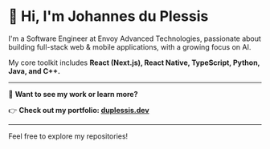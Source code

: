 # 👋 Hi, I'm Johannes du Plessis

I'm a Software Engineer at Envoy Advanced Technologies, passionate about building full-stack web & mobile applications, with a growing focus on AI.

My core toolkit includes **React (Next.js), React Native, TypeScript, Python, Java, and C++.**

---

🚀 **Want to see my work or learn more?**

👉 **Check out my portfolio: [duplessis.dev](https://duplessis.dev)**

---

Feel free to explore my repositories!
